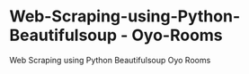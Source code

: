 # Web-Scraping-using-Python-Beautifulsoup - Oyo-Rooms
Web Scraping using Python Beautifulsoup Oyo Rooms
